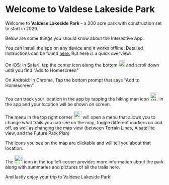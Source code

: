 # Welcome to Valdese Lakeside Park

Welcome to **Valdese Lakeside Park** - a 300 acre park with construction set
to start in 2020. 

Below are some things you should know about the Interactive App:

You can install the app on any device and it works offline. Detailed Instructions can be found <a href="http://zakklab.valdese.info/vlp/smart-install/" target="_blank">here.</a> But here is a quick overview:

On iOS: In Safari, tap the center icon along the bottom   <img src="https://zakklab.valdese.info/files/iOSshare.png"  width=20px title="Share Button">  and scroll down until you find "Add to Homescreen"

On Android: In Chrome, Tap the bottom prompt that says "Add to Homescreen"

You can track your location in the app by tapping the hiking man icon  <img src="https://zakklab.valdese.info/files/yah1.png" width=26px title="Hiking Man Icon">  in the app and your location will be shown on screen.

The menu in the top right corner <img src="https://zakklab.valdese.info/files/layers.png" width=24px title="Layer Button"> will open a menu that allows you to change what trails you can see on the map, toggle different markers on and off, as well as changing the map view (between Terrain Lines, A satellite view, and the Future Park Plan)

The icons you see on the map are clickable and will tell you about that location.

The <img src="https://zakklab.valdese.info/files/i.png" width=26px title="(i) button"> icon in the top left corner provides more information about the park along with summaries and pictures of all the trails here.

And lastly enjoy your trip to Valdese Lakeside Park!